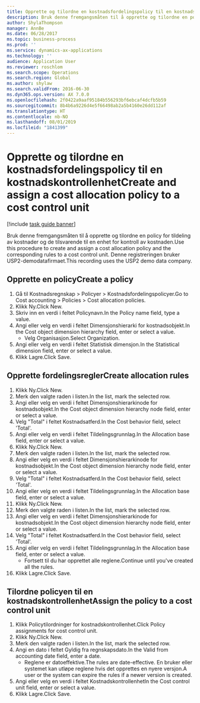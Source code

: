 ```yaml
---
title: Opprette og tilordne en kostnadsfordelingspolicy til en kostnadskontrollenhet
description: Bruk denne fremgangsmåten til å opprette og tilordne en policy for tildeling av kostnader og de tilsvarende til en enhet for kontroll av kostnaden.
author: ShylaThompson
manager: AnnBe
ms.date: 06/28/2017
ms.topic: business-process
ms.prod: ''
ms.service: dynamics-ax-applications
ms.technology: ''
audience: Application User
ms.reviewer: roschlom
ms.search.scope: Operations
ms.search.region: Global
ms.author: shylaw
ms.search.validFrom: 2016-06-30
ms.dyn365.ops.version: AX 7.0.0
ms.openlocfilehash: 2f0422a9aaf95184b556293bf6ebcaf4dcfb5b59
ms.sourcegitcommit: 8b4b6a9226d4e5f66498ab2a5b4160e26dd112af
ms.translationtype: HT
ms.contentlocale: nb-NO
ms.lasthandoff: 08/01/2019
ms.locfileid: "1841399"
---
```

# <a name="create-and-assign-a-cost-allocation-policy-to-a-cost-control-unit"></a><span data-ttu-id="1d126-103">Opprette og tilordne en kostnadsfordelingspolicy til en kostnadskontrollenhet</span><span class="sxs-lookup"><span data-stu-id="1d126-103">Create and assign a cost allocation policy to a cost control unit</span></span>

[!include [task guide banner](../../includes/task-guide-banner.md)]

<span data-ttu-id="1d126-104">Bruk denne fremgangsmåten til å opprette og tilordne en policy for tildeling av kostnader og de tilsvarende til en enhet for kontroll av kostnaden.</span><span class="sxs-lookup"><span data-stu-id="1d126-104">Use this procedure to create and assign a cost allocation policy and the corresponding rules to a cost control unit.</span></span> <span data-ttu-id="1d126-105">Denne registreringen bruker USP2-demodatafirmaet.</span><span class="sxs-lookup"><span data-stu-id="1d126-105">This recording uses the USP2 demo data company.</span></span>


## <a name="create-a-policy"></a><span data-ttu-id="1d126-106">Opprette en policy</span><span class="sxs-lookup"><span data-stu-id="1d126-106">Create a policy</span></span>
1. <span data-ttu-id="1d126-107">Gå til Kostnadsregnskap > Policyer > Kostnadsfordelingspolicyer.</span><span class="sxs-lookup"><span data-stu-id="1d126-107">Go to Cost accounting > Policies > Cost allocation policies.</span></span>
2. <span data-ttu-id="1d126-108">Klikk Ny.</span><span class="sxs-lookup"><span data-stu-id="1d126-108">Click New.</span></span>
3. <span data-ttu-id="1d126-109">Skriv inn en verdi i feltet Policynavn.</span><span class="sxs-lookup"><span data-stu-id="1d126-109">In the Policy name field, type a value.</span></span>
4. <span data-ttu-id="1d126-110">Angi eller velg en verdi i feltet Dimensjonshierarki for kostnadsobjekt.</span><span class="sxs-lookup"><span data-stu-id="1d126-110">In the Cost object dimension hierarchy field, enter or select a value.</span></span>
    * <span data-ttu-id="1d126-111">Velg Organisasjon.</span><span class="sxs-lookup"><span data-stu-id="1d126-111">Select Organization.</span></span>  
5. <span data-ttu-id="1d126-112">Angi eller velg en verdi i feltet Statistisk dimensjon.</span><span class="sxs-lookup"><span data-stu-id="1d126-112">In the Statistical dimension field, enter or select a value.</span></span>
6. <span data-ttu-id="1d126-113">Klikk Lagre.</span><span class="sxs-lookup"><span data-stu-id="1d126-113">Click Save.</span></span>

## <a name="create-allocation-rules"></a><span data-ttu-id="1d126-114">Opprette fordelingsregler</span><span class="sxs-lookup"><span data-stu-id="1d126-114">Create allocation rules</span></span>
1. <span data-ttu-id="1d126-115">Klikk Ny.</span><span class="sxs-lookup"><span data-stu-id="1d126-115">Click New.</span></span>
2. <span data-ttu-id="1d126-116">Merk den valgte raden i listen.</span><span class="sxs-lookup"><span data-stu-id="1d126-116">In the list, mark the selected row.</span></span>
3. <span data-ttu-id="1d126-117">Angi eller velg en verdi i feltet Dimensjonshierarkinode for kostnadsobjekt.</span><span class="sxs-lookup"><span data-stu-id="1d126-117">In the Cost object dimension hierarchy node field, enter or select a value.</span></span>
4. <span data-ttu-id="1d126-118">Velg "Total" i feltet Kostnadsatferd.</span><span class="sxs-lookup"><span data-stu-id="1d126-118">In the Cost behavior field, select 'Total'.</span></span>
5. <span data-ttu-id="1d126-119">Angi eller velg en verdi i feltet Tildelingsgrunnlag.</span><span class="sxs-lookup"><span data-stu-id="1d126-119">In the Allocation base field, enter or select a value.</span></span>
6. <span data-ttu-id="1d126-120">Klikk Ny.</span><span class="sxs-lookup"><span data-stu-id="1d126-120">Click New.</span></span>
7. <span data-ttu-id="1d126-121">Merk den valgte raden i listen.</span><span class="sxs-lookup"><span data-stu-id="1d126-121">In the list, mark the selected row.</span></span>
8. <span data-ttu-id="1d126-122">Angi eller velg en verdi i feltet Dimensjonshierarkinode for kostnadsobjekt.</span><span class="sxs-lookup"><span data-stu-id="1d126-122">In the Cost object dimension hierarchy node field, enter or select a value.</span></span>
9. <span data-ttu-id="1d126-123">Velg "Total" i feltet Kostnadsatferd.</span><span class="sxs-lookup"><span data-stu-id="1d126-123">In the Cost behavior field, select 'Total'.</span></span>
10. <span data-ttu-id="1d126-124">Angi eller velg en verdi i feltet Tildelingsgrunnlag.</span><span class="sxs-lookup"><span data-stu-id="1d126-124">In the Allocation base field, enter or select a value.</span></span>
11. <span data-ttu-id="1d126-125">Klikk Ny.</span><span class="sxs-lookup"><span data-stu-id="1d126-125">Click New.</span></span>
12. <span data-ttu-id="1d126-126">Merk den valgte raden i listen.</span><span class="sxs-lookup"><span data-stu-id="1d126-126">In the list, mark the selected row.</span></span>
13. <span data-ttu-id="1d126-127">Angi eller velg en verdi i feltet Dimensjonshierarkinode for kostnadsobjekt.</span><span class="sxs-lookup"><span data-stu-id="1d126-127">In the Cost object dimension hierarchy node field, enter or select a value.</span></span>
14. <span data-ttu-id="1d126-128">Velg "Total" i feltet Kostnadsatferd.</span><span class="sxs-lookup"><span data-stu-id="1d126-128">In the Cost behavior field, select 'Total'.</span></span>
15. <span data-ttu-id="1d126-129">Angi eller velg en verdi i feltet Tildelingsgrunnlag.</span><span class="sxs-lookup"><span data-stu-id="1d126-129">In the Allocation base field, enter or select a value.</span></span>
    * <span data-ttu-id="1d126-130">Fortsett til du har opprettet alle reglene.</span><span class="sxs-lookup"><span data-stu-id="1d126-130">Continue until you've created all the rules.</span></span>  
16. <span data-ttu-id="1d126-131">Klikk Lagre.</span><span class="sxs-lookup"><span data-stu-id="1d126-131">Click Save.</span></span>

## <a name="assign-the-policy-to-a-cost-control-unit"></a><span data-ttu-id="1d126-132">Tilordne policyen til en kostnadskontrollenhet</span><span class="sxs-lookup"><span data-stu-id="1d126-132">Assign the policy to a cost control unit</span></span>
1. <span data-ttu-id="1d126-133">Klikk Policytilordninger for kostnadskontrollenhet.</span><span class="sxs-lookup"><span data-stu-id="1d126-133">Click Policy assignments for cost control unit.</span></span>
2. <span data-ttu-id="1d126-134">Klikk Ny.</span><span class="sxs-lookup"><span data-stu-id="1d126-134">Click New.</span></span>
3. <span data-ttu-id="1d126-135">Merk den valgte raden i listen.</span><span class="sxs-lookup"><span data-stu-id="1d126-135">In the list, mark the selected row.</span></span>
4. <span data-ttu-id="1d126-136">Angi en dato i feltet Gyldig fra regnskapsdato.</span><span class="sxs-lookup"><span data-stu-id="1d126-136">In the Valid from accounting date field, enter a date.</span></span>
    * <span data-ttu-id="1d126-137">Reglene er datoeffektive.</span><span class="sxs-lookup"><span data-stu-id="1d126-137">The rules are date-effective.</span></span> <span data-ttu-id="1d126-138">En bruker eller systemet kan utløpe reglene hvis det opprettes en nyere versjon.</span><span class="sxs-lookup"><span data-stu-id="1d126-138">A user or the system can expire the rules if a newer version is created.</span></span>  
5. <span data-ttu-id="1d126-139">Angi eller velg en verdi i feltet Kostnadskontrollenhet</span><span class="sxs-lookup"><span data-stu-id="1d126-139">In the Cost control unit field, enter or select a value.</span></span>
6. <span data-ttu-id="1d126-140">Klikk Lagre.</span><span class="sxs-lookup"><span data-stu-id="1d126-140">Click Save.</span></span>

